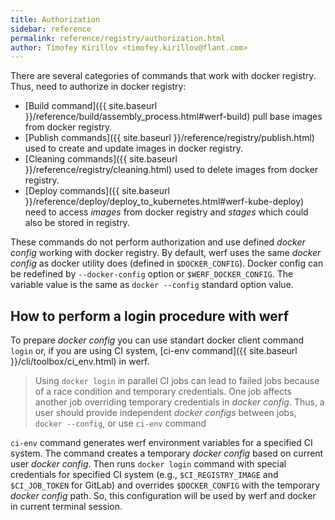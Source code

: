 ```yaml
---
title: Authorization
sidebar: reference
permalink: reference/registry/authorization.html
author: Timofey Kirillov <timofey.kirillov@flant.com>
---
```


There are several categories of commands that work with docker registry. 
Thus, need to authorize in docker registry:

* [Build command]({{ site.baseurl }}/reference/build/assembly_process.html#werf-build) pull base images from docker registry.
* [Publish commands]({{ site.baseurl }}/reference/registry/publish.html) used to create and update images in docker registry.
* [Cleaning commands]({{ site.baseurl }}/reference/registry/cleaning.html) used to delete images from docker registry.
* [Deploy commands]({{ site.baseurl }}/reference/deploy/deploy_to_kubernetes.html#werf-kube-deploy) need to access _images_ from docker registry and _stages_ which could also be stored in registry.

These commands do not perform authorization and use defined _docker config_ working with docker registry.
By default, werf uses the same _docker config_ as docker utility does (defined in `$DOCKER_CONFIG`).
Docker config can be redefined by `--docker-config` option or `$WERF_DOCKER_CONFIG`. 
The variable value is the same as `docker --config` standard option value.   

## How to perform a login procedure with werf

To prepare _docker config_ you can use standart docker client command `login` or, if you are using CI system, [ci-env command]({{ site.baseurl }}/cli/toolbox/ci_env.html) in werf. 

> Using `docker login` in parallel CI jobs can lead to failed jobs because of a race condition and temporary credentials.
One job affects another job overriding temporary credentials in _docker config_. 
Thus, a user should provide independent _docker configs_ between jobs, `docker --config`, or use `ci-env` command 

`ci-env` command generates werf environment variables for a specified CI system. 
The command creates a temporary _docker config_ based on current user _docker config_. 
Then runs `docker login` command with special credentials for specified CI system (e.g., `$CI_REGISTRY_IMAGE` and `$CI_JOB_TOKEN` for GitLab) and overrides `$DOCKER_CONFIG` with the temporary _docker config_ path. 
So, this configuration will be used by werf and docker in current terminal session.
